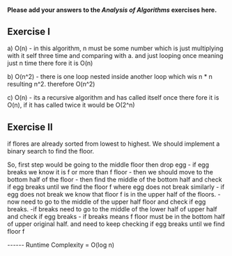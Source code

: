 #### Please add your answers to the ***Analysis of  Algorithms*** exercises here.

## Exercise I

a) O(n) - in this algorithm, n must be some number which is just multiplying with it self three time and comparing with a. and just looping once meaning just n time there fore it is O(n)


b) O(n^2) - there is one loop nested inside another loop which wis n * n resulting n^2. therefore O(n^2)


c) O(n) - its a recursive algorithm and has called itself once there fore it is O(n), if it has called twice it would be O(2^n)

## Exercise II

if flores are already sorted from lowest to highest.
We should implement a binary search to find the floor.

So, first step would be going to the middle floor then drop egg
        - if egg breaks we know it is f or more than f floor
                - then we should move to the bottom half of the floor
                        - then find the middle of the bottom half and check if egg breaks until we find the floor f where egg does not break
        similarly
        - if egg does not break we know that floor f is in the upper half of the floors.
                - now need to go to the middle of the upper half floor and check if egg breaks.
                        -if breaks need to go to the middle of the lower half of upper half and check if egg breaks 
                                - if breaks means f floor must be in the bottom half of upper original half. and need to keep checking if egg breaks until we find floor f           


------ Runtime Complexity = O(log n)
